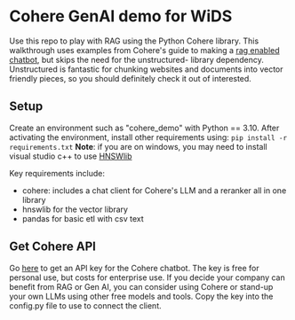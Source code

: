 # Cohere GenAI demo for WiDS
Use this repo to play with RAG using the Python Cohere library. This walkthrough uses examples from Cohere's guide to making a [rag enabled chatbot](https://cohere.com/blog/rag-chatbot), but skips the need for the unstructured- library dependency. Unstructured is fantastic for chunking websites and documents into vector friendly pieces, so you should definitely check it out of interested.

## Setup

Create an environment such as "cohere_demo" with Python == 3.10. After activating the environment, install other requirements using: 
```pip install -r requirements.txt```
**Note**: if you are on windows, you may need to install visual studio c++ to use [HNSWlib](https://js.langchain.com/docs/integrations/vectorstores/hnswlib)

Key requirements include:
- cohere: includes a chat client for Cohere's LLM and a reranker all in one library
- hnswlib for the vector library
- pandas for basic etl with csv text

## Get Cohere API
Go [here](https://dashboard.cohere.com/api-keys) to get an API key for the Cohere chatbot. The key is free for personal use, but costs for enterprise use. If you decide your company can benefit from RAG or Gen AI, you can consider using Cohere or stand-up your own LLMs using other free models and tools.
Copy the key into the config.py file to use to connect the client.




